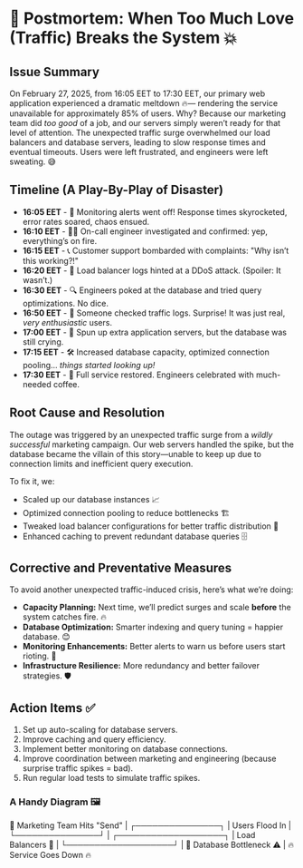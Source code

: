 # 🚨 Postmortem: When Too Much Love (Traffic) Breaks the System 💥

## Issue Summary
On February 27, 2025, from 16:05 EET to 17:30 EET, our primary web application experienced a dramatic meltdown 🔥— rendering the service unavailable for approximately 85% of users. Why? Because our marketing team did *too good* of a job, and our servers simply weren’t ready for that level of attention. The unexpected traffic surge overwhelmed our load balancers and database servers, leading to slow response times and eventual timeouts. Users were left frustrated, and engineers were left sweating. 😅

## Timeline (A Play-By-Play of Disaster)
- **16:05 EET** - 🚨 Monitoring alerts went off! Response times skyrocketed, error rates soared, chaos ensued.
- **16:10 EET** - 🕵️‍♂️ On-call engineer investigated and confirmed: yep, everything’s on fire.
- **16:15 EET** - 📞 Customer support bombarded with complaints: "Why isn’t this working?!"
- **16:20 EET** - 🤔 Load balancer logs hinted at a DDoS attack. (Spoiler: It wasn’t.)
- **16:30 EET** - 🔍 Engineers poked at the database and tried query optimizations. No dice.
- **16:50 EET** - 🧐 Someone checked traffic logs. Surprise! It was just real, *very enthusiastic* users.
- **17:00 EET** - 🚀 Spun up extra application servers, but the database was still crying.
- **17:15 EET** - 🛠️ Increased database capacity, optimized connection pooling… *things started looking up!*
- **17:30 EET** - 🎉 Full service restored. Engineers celebrated with much-needed coffee.

## Root Cause and Resolution
The outage was triggered by an unexpected traffic surge from a *wildly successful* marketing campaign. Our web servers handled the spike, but the database became the villain of this story—unable to keep up due to connection limits and inefficient query execution.

To fix it, we:
- Scaled up our database instances 📈
- Optimized connection pooling to reduce bottlenecks 🏗️
- Tweaked load balancer configurations for better traffic distribution 🎯
- Enhanced caching to prevent redundant database queries 🗄️

## Corrective and Preventative Measures
To avoid another unexpected traffic-induced crisis, here’s what we’re doing:

- **Capacity Planning:** Next time, we’ll predict surges and scale **before** the system catches fire. 🔥
- **Database Optimization:** Smarter indexing and query tuning = happier database. 😊
- **Monitoring Enhancements:** Better alerts to warn us before users start rioting. 🚨
- **Infrastructure Resilience:** More redundancy and better failover strategies. 🛡️

## Action Items ✅
1. Set up auto-scaling for database servers.
2. Improve caching and query efficiency.
3. Implement better monitoring on database connections.
4. Improve coordination between marketing and engineering (because surprise traffic spikes = bad).
5. Run regular load tests to simulate traffic spikes.

### A Handy Diagram 🖼️

 🚀 Marketing Team Hits "Send"
                      |
        ┌───────────────┐
        |  Users Flood In  |
        └───────────────┘
                      |
      ┌───────────────────┐
      |  Load Balancers 🔄  |
      └───────────────────┘
                      |
     🚥 Database Bottleneck ⚠️
                      |
  🔥 Service Goes Down 🔥
